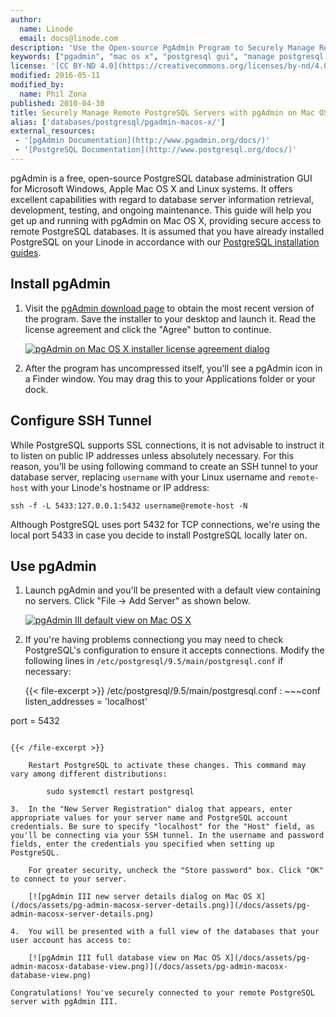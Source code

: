 ```yaml
---
author:
  name: Linode
  email: docs@linode.com
description: 'Use the Open-source PgAdmin Program to Securely Manage Remote PostgreSQL Databases from a Mac OS X Workstation.'
keywords: ["pgadmin", "mac os x", "postgresql gui", "manage postgresql databases", "ssh tunnel"]
license: '[CC BY-ND 4.0](https://creativecommons.org/licenses/by-nd/4.0)'
modified: 2016-05-11
modified_by:
  name: Phil Zona
published: 2010-04-30
title: Securely Manage Remote PostgreSQL Servers with pgAdmin on Mac OS X
alias: ['databases/postgresql/pgadmin-macos-x/']
external_resources:
 - '[pgAdmin Documentation](http://www.pgadmin.org/docs/)'
 - '[PostgreSQL Documentation](http://www.postgresql.org/docs/)'
---
```


pgAdmin is a free, open-source PostgreSQL database administration GUI for Microsoft Windows, Apple Mac OS X and Linux systems. It offers excellent capabilities with regard to database server information retrieval, development, testing, and ongoing maintenance. This guide will help you get up and running with pgAdmin on Mac OS X, providing secure access to remote PostgreSQL databases. It is assumed that you have already installed PostgreSQL on your Linode in accordance with our [PostgreSQL installation guides](/docs/databases/postgresql/).

## Install pgAdmin

1.  Visit the [pgAdmin download page](https://www.pgadmin.org/download/macos4.php) to obtain the most recent version of the program. Save the installer to your desktop and launch it. Read the license agreement and click the "Agree" button to continue.

    [![pgAdmin on Mac OS X installer license agreement dialog](/docs/assets/pg-admin-macosx-license.png)](/docs/assets/pg-admin-macosx-license.png)

2.  After the program has uncompressed itself, you'll see a pgAdmin icon in a Finder window. You may drag this to your Applications folder or your dock.

## Configure SSH Tunnel

While PostgreSQL supports SSL connections, it is not advisable to instruct it to listen on public IP addresses unless absolutely necessary. For this reason, you'll be using following command to create an SSH tunnel to your database server, replacing `username` with your Linux username and `remote-host` with your Linode's hostname or IP address:

    ssh -f -L 5433:127.0.0.1:5432 username@remote-host -N

Although PostgreSQL uses port 5432 for TCP connections, we're using the local port 5433 in case you decide to install PostgreSQL locally later on.
   
## Use pgAdmin

1.  Launch pgAdmin and you'll be presented with a default view containing no servers. Click "File -> Add Server" as shown below.

    [![pgAdmin III default view on Mac OS X](/docs/assets/pg-admin-macosx-add-server.png)](/docs/assets/pg-admin-macosx-add-server.png)

2.  If you're having problems connectiong you may need to check PostgreSQL's configuration to ensure it accepts connections. Modify the following lines in `/etc/postgresql/9.5/main/postgresql.conf` if necessary:

    {{< file-excerpt >}}
/etc/postgresql/9.5/main/postgresql.conf
:   ~~~conf
listen_addresses = 'localhost'

port = 5432
~~~

{{< /file-excerpt >}}

    Restart PostgreSQL to activate these changes. This command may vary among different distributions:

        sudo systemctl restart postgresql

3.  In the "New Server Registration" dialog that appears, enter appropriate values for your server name and PostgreSQL account credentials. Be sure to specify "localhost" for the "Host" field, as you'll be connecting via your SSH tunnel. In the username and password fields, enter the credentials you specified when setting up PostgreSQL.

    For greater security, uncheck the "Store password" box. Click "OK" to connect to your server.

    [![pgAdmin III new server details dialog on Mac OS X](/docs/assets/pg-admin-macosx-server-details.png)](/docs/assets/pg-admin-macosx-server-details.png)

4.  You will be presented with a full view of the databases that your user account has access to:

    [![pgAdmin III full database view on Mac OS X](/docs/assets/pg-admin-macosx-database-view.png)](/docs/assets/pg-admin-macosx-database-view.png)

Congratulations! You've securely connected to your remote PostgreSQL server with pgAdmin III.

